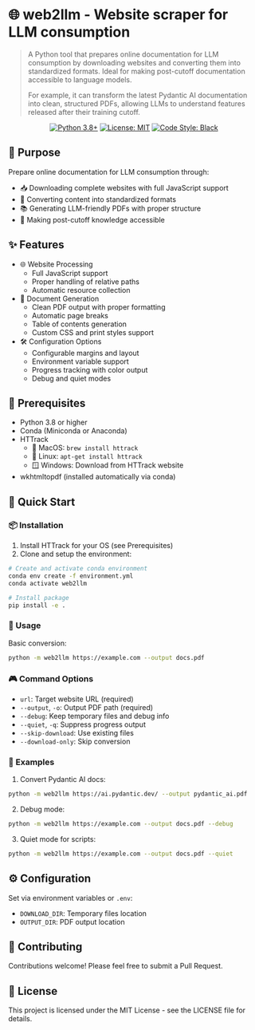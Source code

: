 # 🌐 web2llm - Website scraper for LLM consumption

> A Python tool that prepares online documentation for LLM consumption by downloading websites and converting them into standardized formats. Ideal for making post-cutoff documentation accessible to language models.
>
> For example, it can transform the latest Pydantic AI documentation into clean, structured PDFs, allowing LLMs to understand features released after their training cutoff.

<div align="center">

[![Python 3.8+](https://img.shields.io/badge/python-3.8+-blue.svg)](https://www.python.org/downloads/)
[![License: MIT](https://img.shields.io/badge/License-MIT-yellow.svg)](https://opensource.org/licenses/MIT)
[![Code Style: Black](https://img.shields.io/badge/code%20style-black-000000.svg)](https://github.com/psf/black)

</div>

## 🎯 Purpose

Prepare online documentation for LLM consumption through:

- 📥 Downloading complete websites with full JavaScript support
- 🔄 Converting content into standardized formats
- 📚 Generating LLM-friendly PDFs with proper structure
- 🤖 Making post-cutoff knowledge accessible

## ✨ Features

- 🌐 Website Processing
  - Full JavaScript support
  - Proper handling of relative paths
  - Automatic resource collection
- 📑 Document Generation
  - Clean PDF output with proper formatting
  - Automatic page breaks
  - Table of contents generation
  - Custom CSS and print styles support
- 🛠️ Configuration Options
  - Configurable margins and layout
  - Environment variable support
  - Progress tracking with color output
  - Debug and quiet modes

## 🔧 Prerequisites

- Python 3.8 or higher
- Conda (Miniconda or Anaconda)
- HTTrack
  - 🍎 MacOS: `brew install httrack`
  - 🐧 Linux: `apt-get install httrack`
  - 🪟 Windows: Download from HTTrack website
- wkhtmltopdf (installed automatically via conda)

## 🚀 Quick Start

### 📦 Installation

1. Install HTTrack for your OS (see Prerequisites)
2. Clone and setup the environment:

```bash
# Create and activate conda environment
conda env create -f environment.yml
conda activate web2llm

# Install package
pip install -e .
```

### 📖 Usage

Basic conversion:

```bash
python -m web2llm https://example.com --output docs.pdf
```

### 🎮 Command Options

- `url`: Target website URL (required)
- `--output`, `-o`: Output PDF path (required)
- `--debug`: Keep temporary files and debug info
- `--quiet`, `-q`: Suppress progress output
- `--skip-download`: Use existing files
- `--download-only`: Skip conversion

### 📝 Examples

1. Convert Pydantic AI docs:

```bash
python -m web2llm https://ai.pydantic.dev/ --output pydantic_ai.pdf
```

2. Debug mode:

```bash
python -m web2llm https://example.com --output docs.pdf --debug
```

3. Quiet mode for scripts:

```bash
python -m web2llm https://example.com --output docs.pdf --quiet
```

## ⚙️ Configuration

Set via environment variables or `.env`:

- `DOWNLOAD_DIR`: Temporary files location
- `OUTPUT_DIR`: PDF output location

## 🤝 Contributing

Contributions welcome! Please feel free to submit a Pull Request.

## 📄 License

This project is licensed under the MIT License - see the LICENSE file for details.
